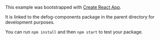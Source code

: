 This example was bootstrapped with [Create React App](https://github.com/facebook/create-react-app).

It is linked to the defog-components package in the parent directory for development purposes.

You can run `npm install` and then `npm start` to test your package.
